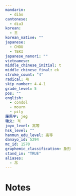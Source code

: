 ```yaml
---
mandarin:
  - diào
cantonese:
  - diu3
korean:
  - 조
korean_native: ""
japanese:
  - CHOU
  - TEKI
japanese_nanori: ""
vietnamese:
middle_chinese_initial: t
middle_chinese_final: ek
stroke_count: "4"
radical: 弓
skip_number: 4-4-1
grade_level: 5
pos: ""
english:
  - condol
  - mourn
  - pity
羅馬字: jeg
韓文: 적
joyo_level: 高等
hsk_level: ""
hanmun_edu_level: 高等
danayo_id: 5294
mc_id: 1570
graphemic_classification: 象形
stand_in: "TRUE"
aliases:
  - 吊
---
```


# Notes
